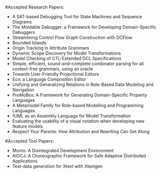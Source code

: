 #Accepted Research Papers:

   * A SAT-based Debugging Tool for State Machines and Sequence Diagrams
   * The Moldable Debugger: a Framework for Developing Domain-Specific Debuggers
   * Streamlining Control Flow Graph Construction with DCFlow
   * Bounded Islands
   * Origin Tracking in Attribute Grammars
   * Dynamic Scope Discovery for Model Transformations
   * Model Checking of CTL-Extended OCL Specifications
   * Simple, efficient, sound-and-complete combinator parsing for all context-free grammars, using an oracle
   * Towards User-Friendly Projectional Editors
   * Eco: a Language Composition Editor
   * Unifying and Generalizing Relations in Role-Based Data Modeling and Navigation
   * ProMoBox: A Framework for Generating Domain-Specific Property Languages
   * A Metamodel Family for Role-based Modelling and Programming Languages
   * fUML as an Assembly Language for Model Transformation
   * Evaluating the usability of a visual notation when developing new feature models
   * Respect Your Parents: How Attribution and Rewriting Can Get Along
   
#Accepted Tool Papers:

   * Monto: A Disintegrated Development Environment
   * AIOCJ: A Choreographic Framework for Safe Adaptive Distributed Applications
   * Test-data generation for Xtext with Xtextgen
